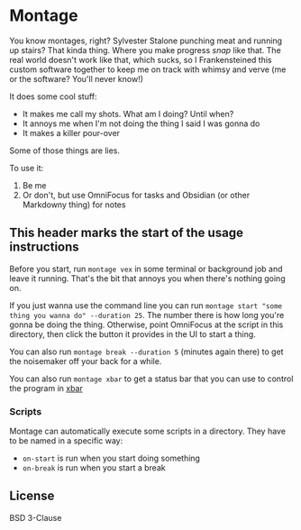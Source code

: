 # Montage

You know montages, right? Sylvester Stalone punching meat and running up stairs? That kinda thing. Where you make progress *snap* like that. The real world doesn't work like that, which sucks, so I Frankensteined this custom software together to keep me on track with whimsy and verve (me or the software? You'll never know!)

It does some cool stuff:

- It makes me call my shots. What am I doing? Until when?
- It annoys me when I'm not doing the thing I said I was gonna do
- It makes a killer pour-over

Some of those things are lies.

To use it:

1. Be me
2. Or don't, but use OmniFocus for tasks and Obsidian (or other Markdowny thing) for notes

## This header marks the start of the usage instructions

Before you start, run `montage vex` in some terminal or background job and leave it running. That's the bit that annoys you when there's nothing going on.

If you just wanna use the command line you can run `montage start "some thing you wanna do" --duration 25`. The number there is how long you're gonna be doing the thing. Otherwise, point OmniFocus at the script in this directory, then click the button it provides in the UI to start a thing.

You can also run `montage break --duration 5` (minutes again there) to get the noisemaker off your back for a while.

You can also run `montage xbar` to get a status bar that you can use to control the program in [xbar](https://xbarapp.com/) 

### Scripts

Montage can automatically execute some scripts in a directory. They have to be named in a specific way:

- `on-start` is run when you start doing something
- `on-break` is run when you start a break

## License

BSD 3-Clause
